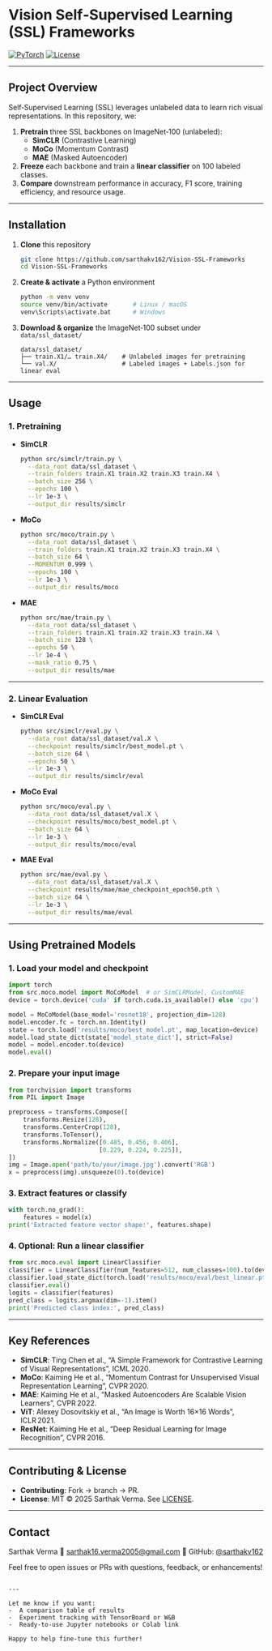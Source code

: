 # Vision Self‑Supervised Learning (SSL) Frameworks
[![PyTorch](https://img.shields.io/badge/framework-PyTorch-blue.svg)](https://pytorch.org/)  [![License](https://img.shields.io/badge/license-MIT-green.svg)](LICENSE)

---

## Project Overview

Self‑Supervised Learning (SSL) leverages unlabeled data to learn rich visual representations. In this repository, we:
1. **Pretrain** three SSL backbones on ImageNet‑100 (unlabeled):
   - **SimCLR** (Contrastive Learning)
   - **MoCo** (Momentum Contrast)
   - **MAE** (Masked Autoencoder)  
2. **Freeze** each backbone and train a **linear classifier** on 100 labeled classes.  
3. **Compare** downstream performance in accuracy, F1 score, training efficiency, and resource usage.

---

## Installation

1. **Clone** this repository  
   ```bash
   git clone https://github.com/sarthakv162/Vision-SSL-Frameworks
   cd Vision-SSL-Frameworks


2. **Create & activate** a Python environment

   ```bash
   python -m venv venv
   source venv/bin/activate       # Linux / macOS
   venv\Scripts\activate.bat      # Windows
   ```

3. **Download & organize** the ImageNet‑100 subset under `data/ssl_dataset/`

   ```
   data/ssl_dataset/
   ├── train.X1/… train.X4/    # Unlabeled images for pretraining
   └── val.X/                  # Labeled images + Labels.json for linear eval
   ```

---

## Usage

### 1. Pretraining

* **SimCLR**

  ```bash
  python src/simclr/train.py \
    --data_root data/ssl_dataset \
    --train_folders train.X1 train.X2 train.X3 train.X4 \
    --batch_size 256 \
    --epochs 100 \
    --lr 1e-3 \
    --output_dir results/simclr
  ```

* **MoCo**

  ```bash
  python src/moco/train.py \
    --data_root data/ssl_dataset \
    --train_folders train.X1 train.X2 train.X3 train.X4 \
    --batch_size 64 \
    --MOMENTUM 0.999 \
    --epochs 100 \
    --lr 1e-3 \
    --output_dir results/moco
  ```

* **MAE**

  ```bash
  python src/mae/train.py \
    --data_root data/ssl_dataset \
    --train_folders train.X1 train.X2 train.X3 train.X4 \
    --batch_size 128 \
    --epochs 50 \
    --lr 1e-4 \
    --mask_ratio 0.75 \
    --output_dir results/mae
  ```

---

### 2. Linear Evaluation

* **SimCLR Eval**

  ```bash
  python src/simclr/eval.py \
    --data_root data/ssl_dataset/val.X \
    --checkpoint results/simclr/best_model.pt \
    --batch_size 64 \
    --epochs 50 \
    --lr 1e-3 \
    --output_dir results/simclr/eval
  ```

* **MoCo Eval**

  ```bash
  python src/moco/eval.py \
    --data_root data/ssl_dataset/val.X \
    --checkpoint results/moco/best_model.pt \
    --batch_size 64 \
    --lr 1e-3 \
    --output_dir results/moco/eval
  ```

* **MAE Eval**

  ```bash
  python src/mae/eval.py \
    --data_root data/ssl_dataset/val.X \
    --checkpoint results/mae/mae_checkpoint_epoch50.pth \
    --batch_size 64 \
    --lr 1e-3 \
    --output_dir results/mae/eval
  ```

---

## Using Pretrained Models

### 1. Load your model and checkpoint

```python
import torch
from src.moco.model import MoCoModel  # or SimCLRModel, CustomMAE
device = torch.device('cuda' if torch.cuda.is_available() else 'cpu')

model = MoCoModel(base_model='resnet18', projection_dim=128)
model.encoder.fc = torch.nn.Identity()
state = torch.load('results/moco/best_model.pt', map_location=device)
model.load_state_dict(state['model_state_dict'], strict=False)
model = model.encoder.to(device)
model.eval()
```

### 2. Prepare your input image

```python
from torchvision import transforms
from PIL import Image

preprocess = transforms.Compose([
    transforms.Resize(128),
    transforms.CenterCrop(128),
    transforms.ToTensor(),
    transforms.Normalize([0.485, 0.456, 0.406],
                         [0.229, 0.224, 0.225]),
])
img = Image.open('path/to/your/image.jpg').convert('RGB')
x = preprocess(img).unsqueeze(0).to(device)
```

### 3. Extract features or classify

```python
with torch.no_grad():
    features = model(x)
print('Extracted feature vector shape:', features.shape)
```

### 4. Optional: Run a linear classifier

```python
from src.moco.eval import LinearClassifier
classifier = LinearClassifier(num_features=512, num_classes=100).to(device)
classifier.load_state_dict(torch.load('results/moco/eval/best_linear.pt'))
classifier.eval()
logits = classifier(features)
pred_class = logits.argmax(dim=-1).item()
print('Predicted class index:', pred_class)
```

---

## Key References

* **SimCLR**: Ting Chen et al., “A Simple Framework for Contrastive Learning of Visual Representations”, ICML 2020.
* **MoCo**: Kaiming He et al., “Momentum Contrast for Unsupervised Visual Representation Learning”, CVPR 2020.
* **MAE**: Kaiming He et al., “Masked Autoencoders Are Scalable Vision Learners”, CVPR 2022.
* **ViT**: Alexey Dosovitskiy et al., “An Image is Worth 16×16 Words”, ICLR 2021.
* **ResNet**: Kaiming He et al., “Deep Residual Learning for Image Recognition”, CVPR 2016.

---

## Contributing & License

* **Contributing**: Fork → branch → PR.
* **License**: MIT © 2025 Sarthak Verma. See [LICENSE](LICENSE).

---

##  Contact

Sarthak Verma
📧 [sarthak16.verma2005@gmail.com](mailto:sarthak16.verma2005@gmail.com)
🔗 GitHub: [@sarthakv162](https://github.com/sarthakv162)

Feel free to open issues or PRs with questions, feedback, or enhancements!

```

---

Let me know if you want:
-  A comparison table of results
-  Experiment tracking with TensorBoard or W&B
-  Ready-to-use Jupyter notebooks or Colab link

Happy to help fine-tune this further!
```
